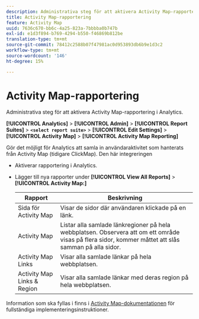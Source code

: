 ```yaml
---
description: Administrativa steg för att aktivera Activity Map-rapportering i Analytics.
title: Activity Map-rapportering
feature: Activity Map
uuid: 7636c670-bb6c-4a25-823a-7bbbba0b747b
exl-id: e1d3f894-b769-4294-b550-f46869b812be
translation-type: tm+mt
source-git-commit: 78412c2588b07f47981ac0d953893db6b9e1d3c2
workflow-type: tm+mt
source-wordcount: '146'
ht-degree: 15%

---
```


# Activity Map-rapportering

Administrativa steg för att aktivera Activity Map-rapportering i Analytics.

**[!UICONTROL Analytics]** > **[!UICONTROL Admin]** > **[!UICONTROL Report Suites]** > **`<select report suite>`** > **[!UICONTROL Edit Settings]** > **[!UICONTROL Activity Map]** > **[!UICONTROL Activity Map Reporting]**

Gör det möjligt för Analytics att samla in användaraktivitet som hanterats från Activity Map (tidigare ClickMap). Den här integreringen

* Aktiverar rapportering i Analytics.
* Lägger till nya rapporter under **[!UICONTROL View All Reports]** > **[!UICONTROL Activity Map:]**

   | Rapport | Beskrivning |
   |---|---|
   | Sida för Activity Map | Visar de sidor där användaren klickade på en länk. |
   | Activity Map | Listar alla samlade länkregioner på hela webbplatsen. Observera att om ett område visas på flera sidor, kommer måttet att slås samman på alla sidor. |
   | Activity Map Links | Visar alla samlade länkar på hela webbplatsen. |
   | Activity Map Links &amp; Region | Visar alla samlade länkar med deras region på hela webbplatsen. |

Information som ska fyllas i finns i [Activity Map-dokumentationen](https://docs.adobe.com/content/help/sv-SE/analytics/analyze/activity-map/activity-map.html) för fullständiga implementeringsinstruktioner.
